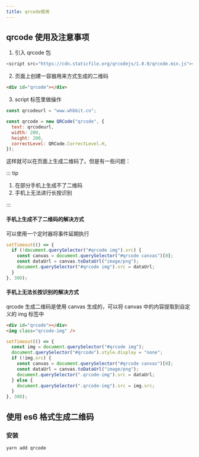 ```yaml
---
title: qrcode使用
---
```


## qrcode 使用及注意事项

1. 引入 qrcode 包

```js
<script src="https://cdn.staticfile.org/qrcodejs/1.0.0/qrcode.min.js"></script>
```

2. 页面上创建一容器用来方式生成的二维码

```html
<div id="qrcode"></div>
```

3. script 标签里做操作

```js
const qrcodeurl = "www.whbbit.cn";

const qrcode = new QRCode("qrcode", {
  text: qrcodeurl,
  width: 200,
  height: 200,
  correctLevel: QRCode.CorrectLevel.H,
});
```

这样就可以在页面上生成二维码了。但是有一些问题：

::: tip

1. 在部分手机上生成不了二维码
2. 手机上无法进行长按识别

:::

#### 手机上生成不了二维码的解决方式

可以使用一个定时器将事件延期执行

```js
setTimeout(() => {
  if (!document.querySelector("#qrcode img").src) {
    const canvas = document.querySelector("#qrcode canvas")[0];
    const dataUrl = canvas.toDataUrl("image/png");
    document.querySelector("#qrcode img").src = dataUrl;
  }
}, 300);
```

#### 手机上无法长按识别的解决方式

qrcode 生成二维码是使用 canvas 生成的，可以将 canvas 中的内容提取到自定义的 img 标签中

```html
<div id="qrcode"></div>
<img class="qrcode-img" />
```

```js
setTimeout(() => {
  const img = document.querySelector("#qrcode img");
  document.querySelector("#qrcode").style.display = "none";
  if (!img.src) {
    const canvas = document.querySelector("#qrcode canvas")[0];
    const dataUrl = canvas.toDataUrl("image/png");
    document.querySelector(".qrcode-img").src = dataUrl;
  } else {
    document.querySelector(".qrcode-img").src = img.src;
  }
}, 300);
```

## 使用 es6 格式生成二维码

### 安装

```bash
yarn add qrcode
```
